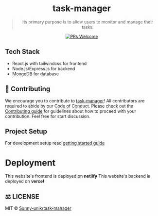<div align="center">

# task-manager

> Its primary purpose is to allow users to monitor and manage their tasks.

[![PRs Welcome](https://img.shields.io/badge/PRs-welcome-brightgreen.svg?style=flat-square)](https://github.com/Sunny-unik/task-manager)

</div>

## Tech Stack

- React.js with tailwindcss for frontend
- Node.js/Express.js for backend
- MongoDB for database

## 🤝 Contributing

We encourage you to contribute to [task-manager](https://github.com/Sunny-unik/task-manager)! All contributors are required to abide by our [Code of Conduct](/docs/Code-of-conduct.md). Please check out the [Contributing guide](/docs/Contributing.md) for guidelines about how to proceed with your contribution.
Feel free for start discussion.

## Project Setup

For development setup read [getting started guide](/docs/Getting-started-guide.md)

# Deployment

This website's frontend is deployed on **netlify**
This website's backend is deployed on **vercel**

## ⚖️ LICENSE

MIT © [Sunny-unik/task-manager](LICENSE)
